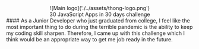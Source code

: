 <div align="center">![Main logo]('./../assets/thong-logo.png')</div>
<div align="center">30 JavaScript Apps in 30 days challenge</div>
#### As a Junior Developer who just graduated from college, I feel like the most important thing to do during the terrible pandemic is the ability to keep my coding skill sharpen. Therefore, I came up with this challenge which I think would be an appropriate way to get me job ready in the future.